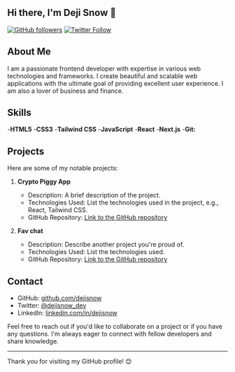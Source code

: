 ## Hi there, I'm Deji Snow 👋


<!--
**dejisnow/dejisnow** is a ✨ _special_ ✨ repository because its `README.md` (this file) appears on your GitHub profile.

Here are some ideas to get you started:

- 🔭 I’m currently working on ...
- 🌱 I’m currently learning ...
- 👯 I’m looking to collaborate on ...
- 🤔 I’m looking for help with ...
- 💬 Ask me about ...
- 📫 How to reach me: ...
- 😄 Pronouns: ...
- ⚡ Fun fact: ...
-->


[![GitHub followers](https://img.shields.io/github/followers/dejisnow?label=Follow&style=social)](https://github.com/dejisnow)
[![Twitter Follow](https://img.shields.io/twitter/follow/dejisnow_dev?style=social)](https://twitter.com/dejisnow_dev)

## About Me

I am a passionate frontend developer with expertise in various web technologies and frameworks. I create beautiful and scalable web applications with the ultimate goal of providing excellent user experience. I am also a lover of business and finance. 

## Skills

-**HTML5** -**CSS3** -**Tailwind CSS** -**JavaScript** -**React** -**Next.js** -**Git:**
 
## Projects

Here are some of my notable projects:

1. **Crypto Piggy App**
   - Description: A brief description of the project.
   - Technologies Used: List the technologies used in the project, e.g., React, Tailwind CSS.
   - GitHub Repository: [Link to the GitHub repository](https://github.com/dejisnow/Crypto-Piggy-App)

2. **Fav chat**
   - Description: Describe another project you're proud of.
   - Technologies Used: List the technologies used.
   - GitHub Repository: [Link to the GitHub repository](https://github.com/dejisnow/fav-chat)

## Contact

- GitHub: [github.com/dejisnow](https://github.com/dejisnow)
- Twitter: [@dejisnow_dev](https://twitter.com/dejisnow_dev)
- LinkedIn: [linkedin.com/in/dejisnow](https://linkedin.com/in/dejisnow)

Feel free to reach out if you'd like to collaborate on a project or if you have any questions. I'm always eager to connect with fellow developers and share knowledge.

---

Thank you for visiting my GitHub profile! 😊
